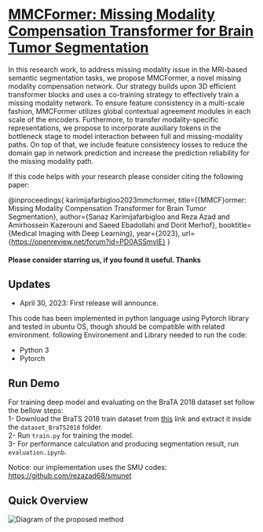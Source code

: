 # [MMCFormer: Missing Modality Compensation Transformer for Brain Tumor Segmentation](https://openreview.net/forum?id=PD0ASSmvlE&referrer=%5BAuthor%20Console%5D(%2Fgroup%3Fid%3DMIDL.io%2F2023%2FConference%2FAuthors%23your-submissions))

In this research work, to address missing modality issue in the MRI-based semantic segmentation tasks, we propose MMCFormer, a novel missing modality compensation network. Our strategy builds upon 3D efficient transformer blocks and uses a co-training strategy to effectively train a missing modality network. To ensure feature consistency in a multi-scale fashion, MMCFormer utilizes global contextual agreement modules in each scale of the encoders. Furthermore, to transfer modality-specific representations, we propose to incorporate auxiliary tokens in the bottleneck stage to model interaction between full and missing-modality paths. On top of that, we include feature consistency losses to reduce the domain gap in network prediction and increase the prediction reliability for the missing modality path.

If this code helps with your research please consider citing the following paper:
</br>

@inproceedings{
karimijafarbigloo2023mmcformer,
title={{MMCF}ormer: Missing Modality Compensation Transformer for Brain Tumor Segmentation},
author={Sanaz Karimijafarbigloo and Reza Azad and Amirhossein Kazerouni and Saeed Ebadollahi and Dorit Merhof},
booktitle={Medical Imaging with Deep Learning},
year={2023},
url={https://openreview.net/forum?id=PD0ASSmvlE}
}




#### Please consider starring us, if you found it useful. Thanks

## Updates
- April 30, 2023: First release will announce. 

This code has been implemented in python language using Pytorch library and tested in ubuntu OS, though should be compatible with related environment. following Environement and Library needed to run the code:

- Python 3
- Pytorch


## Run Demo
For training deep model and evaluating on the BraTA 2018 dataset set follow the bellow steps:</br>
1- Download the BraTS 2018 train dataset from [this](https://www.kaggle.com/sanglequang/brats2018) link and extract it inside the `dataset_BraTS2018` folder. </br>
2- Run `train.py` for training the model. </br>
3- For performance calculation and producing segmentation result, run `evaluation.ipynb`.</br>

Notice: our implementation uses the SMU codes: https://github.com/rezazad68/smunet



## Quick Overview
![Diagram of the proposed method](https://github.com/mindflow-institue/MMCFormer/blob/main/images/method.png)






